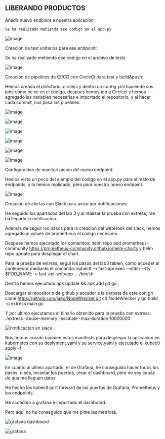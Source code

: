 ## LIBERANDO PRODUCTOS

Añadir nuevo endpoint a nuestra aplicacion:

    Se ha realizado metiendo ese codigo en el app.py

![image](https://github.com/KeepCodingCloudDevops8/Liberando_productos_JesusOtero/assets/99189407/57418a47-2501-4dfa-a3fe-4781acd2283b)

Creacion de test unitarios para ese endpoint:

  Se ha realizado metiendo ese codigo en el archivo de tests

![image](https://github.com/KeepCodingCloudDevops8/Liberando_productos_JesusOtero/assets/99189407/11298320-81a8-4cfb-b8a7-a070c1ea0c32)

Creación de pipelines de CI/CD con CircleCi para test y build&push:

  Hemos creado el directorio .circleci y dentro un config.yml haciendo sus jobs como se ve en el codigo, despues hemos ido a Circleci y hemos agregado las variables necesarias e importado el repositorio, y al   hacer cada commit, nos pasa los pipelines.

![image](https://github.com/KeepCodingCloudDevops8/Liberando_productos_JesusOtero/assets/99189407/65902ac1-6f81-4cb8-bd3d-af9659fef785)

![image](https://github.com/KeepCodingCloudDevops8/Liberando_productos_JesusOtero/assets/99189407/dc4548db-1c80-4008-9f08-0ff910728c57)

![image](https://github.com/KeepCodingCloudDevops8/Liberando_productos_JesusOtero/assets/99189407/e19768df-fe13-4f6a-80b0-ed7381274f66)

![image](https://github.com/KeepCodingCloudDevops8/Liberando_productos_JesusOtero/assets/99189407/3b2bd630-b952-4dad-b76c-93d47ba9ecea)

![image](https://github.com/KeepCodingCloudDevops8/Liberando_productos_JesusOtero/assets/99189407/171fc85f-9999-4a24-b0cb-0016d2171e8b)

![image](https://github.com/KeepCodingCloudDevops8/Liberando_productos_JesusOtero/assets/99189407/2c18c4f4-9e54-48f2-aa33-157a1d5c7440)

Configuracion de monitorizacion del nuevo endpoint:

Hemos visto un poco del ejemplo del codigo en el app.py para el resto de endpoints, y lo hemos replicado, pero para nuestro nuevo endpoint.

![image](https://github.com/KeepCodingCloudDevops8/Liberando_productos_JesusOtero/assets/99189407/90067a7d-2c3a-4d68-8ae5-47038e9d2389)

Creacion de alertas con Slack para aviso por notificaciones:

  He seguido los apartados del lab 3 y al realizar la prueba con extress, me ha llegado la notificacion.
  
  Además de seguir los pasos para la creacion del webHook del slack, hemos agregado al values de prometheus el codigo necesario.
  
  Despues hemos ejecutado los comandos: helm repo add prometheus-community https://prometheus-community.github.io/helm-charts y helm repo update para desplegar el chart.
  
  Para la prueba de extress, seguí los pasos del lab3 tabien, como acceder al contenedor mediante el comando: kubectl -n fast-api exec --stdin --tty $POD_NAME -c fast-api-webapp -- /bin/sh
  
  Dentro hemos ejecutado apk update && apk add git go.
  
  Descargar el repositorio de github y acceder a la carpeta de este con git clone https://github.com/jaeg/NodeWrecker.git cd NodeWrecker y go build -o extress main.go
  
  Y por ultimo ejecutamos el binario obtenido para la prueba con extress: ./extress -abuse-memory -escalate -max-duration 10000000

![notificacion en slack](https://github.com/KeepCodingCloudDevops8/Liberando_productos_JesusOtero/assets/99189407/3648b744-1996-47d5-b48d-bf6ff23f8ea1)

Nos hemos creado tambien estos manifests para desplegar la aplicacion en kubernetes con su deplyment.yaml y su service.yaml y ejecutado el kubectl apply -f .

![image](https://github.com/KeepCodingCloudDevops8/Liberando_productos_JesusOtero/assets/99189407/f3ac8cf5-1409-4d05-b280-be0501197ccd)

En cuanto al ultimo apartado, el de Grafana, he conseguido hacer todos los pasos, o sea, levantar los puertos, crear el dashboard, pero no soy capaz de que me lleguen datos.

  He hecho los kubectl port forward de los puertos de Grafana, Prometheus y los endpoints.
  
  He accedido a grafana e importado el dashboard.

  Pero aqui no he conseguido que me pinte las metricas.

![grafana dashboard](https://github.com/KeepCodingCloudDevops8/Liberando_productos_JesusOtero/assets/99189407/d8a4fcf2-8905-4cb8-8678-527b2bfe1b95)

![grafana](https://github.com/KeepCodingCloudDevops8/Liberando_productos_JesusOtero/assets/99189407/1c6209f7-7eac-4d34-a21b-a90c30dc05d4)












